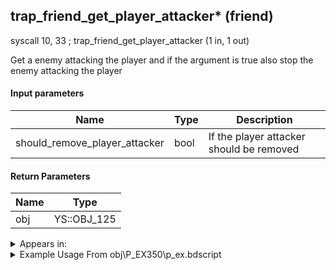 ## trap_friend_get_player_attacker* (friend)

syscall 10, 33 ; trap_friend_get_player_attacker (1 in, 1 out)

Get a enemy attacking the player and if the argument is true also stop the enemy attacking the player

#### Input parameters
| Name | Type | Description
|------|------|------------
| should_remove_player_attacker   | bool   | If the player attacker should be removed


#### Return Parameters
| Name | Type
|------|-----
| obj   | YS::OBJ_125   


<details>
	<summary>Appears in:</summary>
| filename | Entity (obj)
|----------|-------------
| obj\P_EX350\p_ex.bdscript       | ((P) Chicken Little)          

</details>

<details>
	<summary>Example Usage From obj\P_EX350\p_ex.bdscript</summary>
L8205:
 popToSp 4
 popToSp 0
 pushImm 0
 syscall 10, 33 ; trap_friend_get_player_attacker (1 in, 1 out)
 pushImm 0
 sub 
 neqz 
 jz L8232
 pushFromFSp 4
 pushImm 4
 gosub 4, L7732
 popToSp 4
 jmp L8232
</details>

